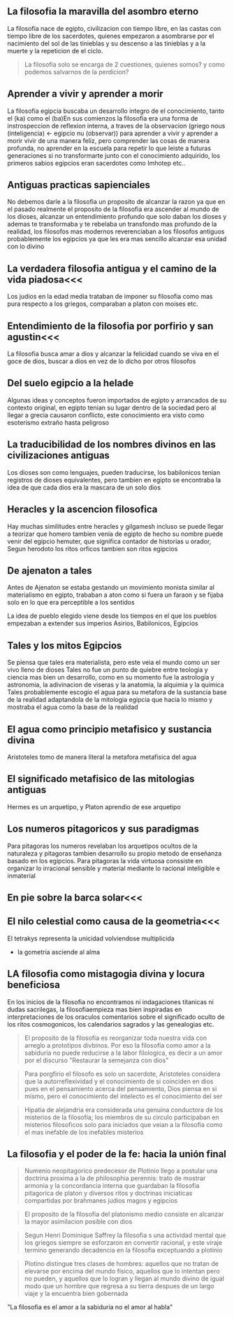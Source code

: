 ## La filosofia la maravilla del asombro eterno
La filosofia nace de egipto, civilizacion con tiempo libre, en las castas con tiempo libre de los sacerdotes, quienes empezaron a asombrarse por el nacimiento del sol de las tinieblas y su descenso a las tinieblas y a la muerte y la repeticion de el ciclo.
> La filosofia solo se encarga de 2 cuestiones, quienes somos? y como podemos salvarnos de la perdicion?

## Aprender a vivir y aprender a morir
La filosofia egipcia buscaba un desarrollo integro de el conocimiento, tanto el (ka) como el (ba)En sus comienzos la filosofia era una forma de instrospeccion de reflexion interna, a traves de la observacion (griego nous (inteligencia) <- egipcio nu (observar)) para aprender a vivir y aprender a morir vivir de una manera feliz,   pero comprender las cosas de manera profunda, no aprender en la escuela para repetir lo que leiste a futuras generaciones si no transformarte junto con el conocimiento adquirido, los primeros sabios egipcios eran sacerdotes como Imhotep etc..

## Antiguas practicas sapienciales
No debemos darle a la filosofia un proposito de alcanzar la razon ya que en el pasado realmente el proposito de la filosofia era ascender al mundo de los dioses, alcanzar un entendimiento profundo que solo daban los dioses y ademas te transformaba y te rebelaba un transfondo mas profundo de la realidad, los filosofos mas modernos reverenciaban a los filosofos antiguos probablemente los egipcios ya que les era mas sencillo alcanzar esa unidad con lo divino

## La verdadera filosofia antigua y el camino de la vida piadosa<<<
Los judios en la edad media trataban de imponer su filosofia como mas pura respecto a los griegos, comparaban a platon con moises etc.

## Entendimiento de la filosofia por porfirio y san agustin<<<
La filosofia busca amar a dios y alcanzar la felicidad cuando se viva en el goce de dios, buscar a dios en vez de lo dicho por otros filosofos

## Del suelo egipcio a la helade
Algunas ideas y conceptos fueron importados de egipto y arrancados de su contexto original, en egipto tenian su lugar dentro de la sociedad pero al llegar a grecia causaron conflicto, este conocimiento era visto como esoterismo extraño hasta peligroso

## La traducibilidad de los nombres divinos en las civilizaciones antiguas
Los dioses son como lenguajes, pueden traducirse, los babilonicos tenian registros de dioses equivalentes, pero tambien en egipto se encontraba la idea de que cada dios era la mascara de un solo dios

## Heracles y la ascencion filosofica
Hay muchas similitudes entre heracles y gilgamesh incluso se puede llegar a teorizar que homero tambien venía de egipto de hecho su nombre puede venir del egipcio hemuter, que significa contador de historias u orador, Segun herodoto los ritos orficos tambien son ritos egipcios

## De ajenaton a tales
Antes de Ajenaton se estaba gestando un movimiento monista similar al materialismo en egipto, trababan a aton como si fuera un faraon y se fijaba solo en lo que era perceptible a los sentidos

La idea de pueblo elegido viene desde los tiempos en el que los pueblos empezaban a extender sus imperios Asirios, Babilonicos, Egipcios

## Tales y los mitos Egipcios
Se piensa que tales era materialista, pero este veia el mundo como un ser vivo lleno de dioses
Tales no fue un punto de quiebre entre teologia y ciencia mas bien un desarrollo, como en su momento fue la astrologia y astronomia, la adivinacion de viseras y la anatomia, la alquimia y la quimica
Tales probablemente escogio el agua para su metafora de la sustancia base de la realidad adaptandola de la mitologia egipcia que hacia lo mismo y mostraba el agua como la base de la realidad

## El agua como principio metafisico y sustancia divina
Aristoteles tomo de manera literal la metafora metafisica del agua

## El significado metafisico de las mitologias antiguas
Hermes es un arquetipo, y Platon aprendio de ese arquetipo

## Los numeros pitagoricos y sus paradigmas
Para pitagoras los numeros revelaban los arquetipos ocultos de la naturaleza y pitagoras tambien desarrollo su propio metodo de enseñanza basado en los egipcios. Para pitagoras la vida virtuosa conssiste en organizar lo irracional sensible y material mediante lo racional inteligible e inmaterial

## En pie sobre la barca solar<<<
## El nilo celestial como causa de la geometria<<<
El tetrakys representa la unicidad volviendose multiplicida 
- la gometria asciende al alma

## LA filosofia como mistagogia divina y locura beneficiosa
En los inicios de la filosofia no encontramos ni indagaciones titanicas ni dudas sacrilegas, la filosofiaempieza mas bien inspiradas en interpretaciones de los oraculos comentarios sobre el significado oculto de los ritos cosmogonicos, los calendarios sagrados y las genealogias etc.
> El proposito de la filosofia es reorganizar toda nuestra vida con arreglo a prototipos divbinos. Por eso la filosofía como amor a la sabiduría no puede reducirse a la labor filologica, es decir a un amor por el discurso "Restaurar la semejanza con dios"

>Para porgfirio el filosofo es solo un sacerdote, Aristoteles considera que la autorreflexividad y el conocimiento de si coinciden en dios pues en el pensamiento acerca del pensamiento, Dios piensa en si mismo, pero el conocimiento del intelecto es el conocimiento del ser

> Hipatia de alejandria era considerada una genuina conductora de los misterios de la filosofía; los miembros de su circulo participaban en misterios filosoficos solo para iniciados que veian a la filosofia como el mas inefable de los inefables misterios 

## La filosofia y el poder de la fe: hacia la unión final
>Numenio neopitagorico predecesor de Plotinio llego a postular una doctrina proxima a la de philosophia perennis: trato de mostrar armonia y la concordancia interna que guardaban la filosofia pitagorica de platon y diversos ritos y doctrinas iniciaticas compartidas por brahmanes judios magos y egipcios

> El proposito de la filosofia del platonismo medio consiste en alcanzar la mayor asimilacion posible con dios

> Segun Henri Dominique Saffrey la filosofia s una actividad mental que los griegos siempre se esforzaron en convertir racional, y este viraje termino generando decadencia en la filosofia exceptuando a plotinio

> Plotino distingue tres clases de hombres: aquellos que no tratan de elevarse por encima del mundo fisico, aquellos que lo intentan pero no pueden, y aquellos que lo logran y llegan al mundo divino de igual modo que un hombre que regresa a su tierra despues de un largo viaje y la encuentra bien gobernada

"La filosofia es el amor a la sabiduria no el amor al habla"


